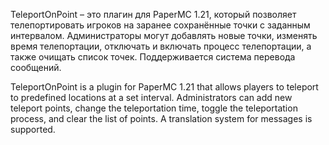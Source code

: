 TeleportOnPoint – это плагин для PaperMC 1.21, который позволяет телепортировать игроков на заранее сохранённые точки с заданным интервалом. 
Администраторы могут добавлять новые точки, изменять время телепортации, отключать и включать процесс телепортации, а также очищать список точек. 
Поддерживается система перевода сообщений.

TeleportOnPoint is a plugin for PaperMC 1.21 that allows players to teleport to predefined locations at a set interval. 
Administrators can add new teleport points, change the teleportation time, toggle the teleportation process, and clear the list of points. 
A translation system for messages is supported.
